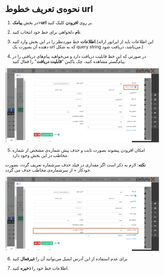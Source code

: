 # نحوه‌ی تعریف خطوط url

1)  در بخش **پیامک**>**url** بر روی **افزودن** کلیک کنید.

2)  **نام** دلخواهی برای خط خود انتخاب کنید.

3)  **اطلاعات** خط موردنظر را در این بخش وارد کنید.(این اطلاعات باید از اپراتور ارائه دهنده آن بصورت یک url که به شکل query string می‌باشد، دریافت شود.)

4)  در صورتی که این خط قابلیت دریافت دارد و می‌خواهید پیام‌های دریافتی را در پیام‌گستر مشاهده کنید، چک باکس "**قابلیت دریافت**" را فعال کنید.

![](sms2.png)

5)  امکان افزودن پیشوند بصورت ثابت و حذف پیش شماره‌ی مشخص از شماره مخاطب در این بخش وجود دارد.

**نکته**: لازم به ذکر است اگر مقداری در فیلد حذف سرشماره تعریف گردد، بصورت خودکار + از سرشماره‌ی مخاطب حذف می گردد.

![](sms22.png)

6) برای عدم استفاده از این آدرس ایمیل می‌توانید آن را **غیرفعال** کنید

7) اطلاعات خط خود را **ذخیره** کنید.